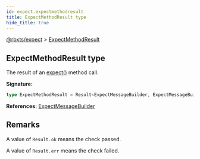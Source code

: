 ```yaml
---
id: expect.expectmethodresult
title: ExpectMethodResult type
hide_title: true
---
```


[@rbxts/expect](./expect.md) &gt; [ExpectMethodResult](./expect.expectmethodresult.md)

## ExpectMethodResult type

The result of an [expect()](./expect.expect.md) method call.

**Signature:**

```typescript
type ExpectMethodResult = Result<ExpectMessageBuilder, ExpectMessageBuilder>;
```
**References:** [ExpectMessageBuilder](./expect.expectmessagebuilder.md)

## Remarks

A value of `Result.ok` means the check passed.

A value of `Result.err` means the check failed.
